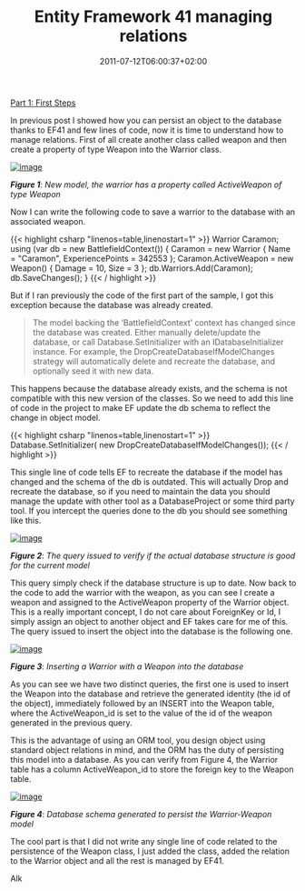 ﻿---
title: "Entity Framework 41 managing relations"
description: ""
date: 2011-07-12T06:00:37+02:00
draft: false
tags: [EF Code First,EF41]
categories: [Entity Framework]
---
[Part 1: First Steps](http://www.codewrecks.com/blog/index.php/2011/07/11/entity-framework-4-1-first-steps/)

In previous post I showed how you can persist an object to the database thanks to EF41 and few lines of code, now it is time to understand how to manage relations. First of all create another class called weapon and then create a property of type Weapon into the Warrior class.

[![image](https://www.codewrecks.com/blog/wp-content/uploads/2011/07/image_thumb2.png "image")](https://www.codewrecks.com/blog/wp-content/uploads/2011/07/image2.png)

 ***Figure 1***: *New model, the warrior has a property called ActiveWeapon of type Weapon*

Now I can write the following code to save a warrior to the database with an associated weapon.

{{< highlight csharp "linenos=table,linenostart=1" >}}
Warrior Caramon;
using (var db = new BattlefieldContext())
{
Caramon = new Warrior { Name = "Caramon", ExperiencePoints = 342553 };
Caramon.ActiveWeapon = new Weapon() { Damage = 10, Size = 3 };
db.Warriors.Add(Caramon);
db.SaveChanges();
}
{{< / highlight >}}

But if I ran previously the code of the first part of the sample, I got this exception because the database was already created.

> The model backing the ‘BattlefieldContext’ context has changed since the database was created. Either manually delete/update the database, or call Database.SetInitializer with an IDatabaseInitializer instance. For example, the DropCreateDatabaseIfModelChanges strategy will automatically delete and recreate the database, and optionally seed it with new data.

This happens because the database already exists, and the schema is not compatible with this new version of the classes. So we need to add this line of code in the project to make EF update the db schema to reflect the change in object model.

{{< highlight csharp "linenos=table,linenostart=1" >}}
Database.SetInitializer<BattlefieldContext>(
new DropCreateDatabaseIfModelChanges<BattlefieldContext>());
{{< / highlight >}}

This single line of code tells EF to recreate the database if the model has changed and the schema of the db is outdated. This will actually Drop and recreate the database, so if you need to maintain the data you should manage the update with other tool as a DatabaseProject or some third party tool. If you intercept the queries done to the db you should see something like this.

[![image](https://www.codewrecks.com/blog/wp-content/uploads/2011/07/image_thumb3.png "image")](https://www.codewrecks.com/blog/wp-content/uploads/2011/07/image3.png)

 ***Figure 2***: *The query issued to verify if the actual database structure is good for the current model*

This query simply check if the database structure is up to date. Now back to the code to add the warrior with the weapon, as you can see I create a weapon and assigned to the ActiveWeapon property of the Warrior object. This is a really important concept, I do not care about ForeignKey or Id, I simply assign an object to another object and EF takes care for me of this. The query issued to insert the object into the database is the following one.

[![image](https://www.codewrecks.com/blog/wp-content/uploads/2011/07/image_thumb4.png "image")](https://www.codewrecks.com/blog/wp-content/uploads/2011/07/image4.png)

 ***Figure 3***: *Inserting a Warrior with a Weapon into the database*

As you can see we have two distinct queries, the first one is used to insert the Weapon into the database and retrieve the generated identity (the id of the object), immediately followed by an INSERT into the Weapon table, where the ActiveWeapon\_id is set to the value of the id of the weapon generated in the previous query.

This is the advantage of using an ORM tool, you design object using standard object relations in mind, and the ORM has the duty of persisting this model into a database. As you can verify from Figure 4, the Warrior table has a column ActiveWeapon\_id to store the foreign key to the Weapon table.

[![image](https://www.codewrecks.com/blog/wp-content/uploads/2011/07/image_thumb5.png "image")](https://www.codewrecks.com/blog/wp-content/uploads/2011/07/image5.png)

 ***Figure 4***: *Database schema generated to persist the Warrior-Weapon model*

The cool part is that I did not write any single line of code related to the persistence of the Weapon class, I just added the class, added the relation to the Warrior object and all the rest is managed by EF41.

Alk
